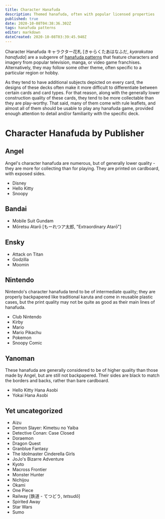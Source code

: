 ```yaml
---
title: Character Hanafuda
description: Themed hanafuda, often with popular licensed properties
published: true
date: 2020-10-08T04:38:36.302Z
tags: hanafuda patterns
editor: markdown
dateCreated: 2020-10-08T03:39:45.940Z
---
```


Character Hanafuda キャラクター花札 [きゃらくたあはなふだ, *kyarakutaa hanafuda*] are a subgenre of [hanafuda patterns](/en/hanafuda/patterns) that feature characters and imagery from popular television, manga, or video game franchises. Alternatively, they may follow some other theme, often specific to a particular region or hobby.

As they tend to have additional subjects depicted on every card, the designs of these decks often make it more difficult to differentiate between certain cards and card types. For that reason, along with the generally lower construction quality of these cards, they tend to be more collectable than they are play-worthy. That said, many of them come with rule leaflets, and almost all of them should be usable to play any hanafuda game, provided enough attention to detail and/or familiarity with the specific deck.

# Character Hanafuda by Publisher

## Angel
Angel's character hanafuda are numerous, but of generally lower quality - they are more for collecting than for playing. They are printed on cardboard, with exposed sides.
- Disney
- Hello Kitty
- Snoopy

## Bandai
- Mobile Suit Gundam
- Mōretsu Atarō [もーれつア太郎, "Extraordinary Atarō"]

## Ensky
- Attack on Titan
- Godzilla
- Moomin

## Nintendo
Nintendo's character hanafuda tend to be of intermediate quality; they are properly backpapered like traditional karuta and come in reusable plastic cases, but the print quality may not be quite as good as their main lines of hanafuda.
- Club Nintendo
- Kirby
- Mario
- Mario Pikachu
- Pokemon
- Snoopy Comic

## Yanoman
These hanafuda are generally considered to be of higher quality than those made by Angel, but are still not backpapered. Their sides are black to match the borders and backs, rather than bare cardboard.
- Hello Kitty Hana Asobi
- Yokai Hana Asobi


## Yet uncategorized
- Aizu
- Demon Slayer: Kimetsu no Yaiba
- Detective Conan: Case Closed
- Doraemon
- Dragon Quest
- Granblue Fantasy
- The Idolmaster Cinderella Girls
- JoJo's Bizarre Adventure
- Kyoto
- Macross Frontier
- Monster Hunter
- Nichijou
- Okami
- One Piece
- Railway [鉄道 - てつどう, *tetsudō*]
- Spirited Away
- Star Wars
- Sumo
